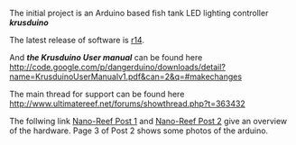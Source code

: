 The initial project is an Arduino based fish tank LED lighting controller _**krusduino**_

The latest release of software is [r14](https://code.google.com/p/dangerduino/source/detail?r=14).

And _**the Krusduino User manual**_ can be found here http://code.google.com/p/dangerduino/downloads/detail?name=KrusduinoUserManualv1.pdf&can=2&q=#makechanges

The main thread for support can be found here http://www.ultimatereef.net/forums/showthread.php?t=363432

The follwing link  [Nano-Reef Post 1](http://www.nano-reef.com/forums/index.php?s=451fd640abb6132785d35dd7d2276d7b&showtopic=202425&pid=2329379&st=0&#entry2329379) and [Nano-Reef Post 2](http://www.nano-reef.com/forums/index.php?showtopic=206246) give an overview of the hardware.   Page 3 of Post 2 shows some photos of the arduino.